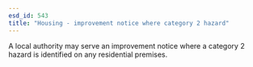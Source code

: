 ```yaml
---
esd_id: 543
title: "Housing - improvement notice where category 2 hazard"
---
```


A local authority may serve an improvement notice where a category 2 hazard is identified on any residential premises.

